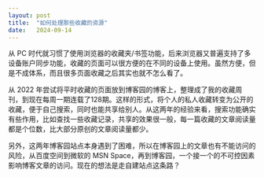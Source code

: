 ```yaml
---
layout: post
title:  "如何处理那些收藏的资源"
date:   2024-09-14
---
```


从 PC 时代就习惯了使用浏览器的收藏夹/书签功能，后来浏览器又普遍支持了多设备账户同步功能，收藏的页面可以很方便的在不同的设备上使用。虽然方便，但是不成体系，而且很多页面收藏之后其实也就不怎么看了。

从 2022 年尝试将平时收藏的页面放到博客园的博客上，整理成了我的收藏周刊，到现在每周一期连载了128期。这样的形式，将个人的私人收藏转变为公开的收藏，便于自己搜索，同时也能共享给别人。从这两年的经验来看，搜索功能确实有些作用，比如查找一些收藏记录，共享的效果很一般，每一篇收藏的文章阅读量都是个位数，比大部分原创的文章阅读量都少。

另外，这两年博客园站点本身遇到了困难，所以在博客园上的文章也有不能访问的风险，从百度空间到微软的 MSN Space，再到博客园，一个接一个的不可控因素影响博客文章的访问。现在的想法是走自建站点这条路？